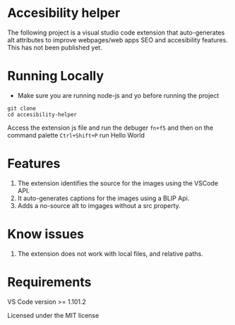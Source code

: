 # Accesibility helper
The following project is a visual studio code extension that auto-generates alt
attributes to improve webpages/web apps SEO and accesibility features.
This has not been published yet.

# Running Locally
- Make sure you are running node-js and yo before running the project
```
git clone 
cd accesibility-helper
```
Access the extension js file and run the debuger `fn+f5` and then on the command palette `Ctrl+Shift+P`
run Hello World

# Features
1. The extension identifies the source for the images using the VSCode API.
2. It auto-generates captions for the images using a BLIP Api.
3. Adds a no-source alt to imgages without a src property.

# Know issues
1. The extension does not work with local files, and relative paths.

# Requirements
VS Code version >= 1.101.2

Licensed under the MIT license

